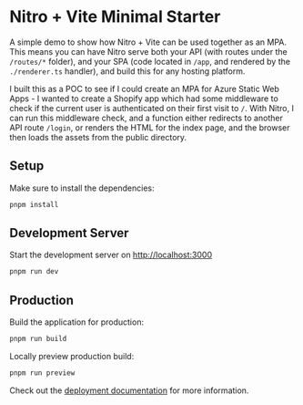# Nitro + Vite Minimal Starter

A simple demo to show how Nitro + Vite can be used together as an MPA. This means you can have Nitro serve both your API (with routes under the `/routes/*` folder), and your SPA (code located in `/app`, and rendered by the `./renderer.ts` handler), and build this for any hosting platform.

I built this as a POC to see if I could create an MPA for Azure Static Web Apps - I wanted to create a Shopify app which had some middleware to check if the current user is authenticated on their first visit to `/`. With Nitro, I can run this middleware check, and a function either redirects to another API route `/login`, or renders the HTML for the index page, and the browser then loads the assets from the public directory.

## Setup

Make sure to install the dependencies:

```bash
pnpm install
```

## Development Server

Start the development server on <http://localhost:3000>

```bash
pnpm run dev
```

## Production

Build the application for production:

```bash
pnpm run build
```

Locally preview production build:

```bash
pnpm run preview
```

Check out the [deployment documentation](https://nitro.unjs.io/deploy) for more information.
